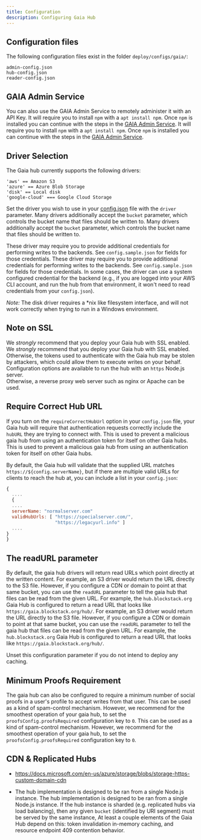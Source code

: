 ```yaml
---
title: Configuration
description: Configuring Gaia Hub
---
```


## Configuration files

The following configuration files exist in the folder `deploy/configs/gaia/`:

```
admin-config.json
hub-config.json
reader-config.json
```

## GAIA Admin Service

You can also use the GAIA Admin Service to remotely administer it with an API Key. It will require you to install `npm` with a `apt install npm`. Once `npm` is installed you can continue with the steps in the [GAIA Admin Service](https://github.com/stacks-network/gaia/blob/master/admin/README.md). It will require you to install `npm` with a `apt install npm`. Once `npm` is installed you can continue with the steps in the [GAIA Admin Service](https://github.com/stacks-network/gaia/blob/master/admin/README.md).

## Driver Selection

The Gaia hub currently supports the following drivers:

```
'aws' == Amazon S3
'azure' == Azure Blob Storage
'disk' == Local disk
'google-cloud' === Google Cloud Storage
```

Set the driver you wish to use in your [config.json](https://github.com/stacks-network/gaia/blob/master/hub/config.sample.json) file with the `driver` parameter. Many drivers additionally accept the `bucket` parameter, which controls the bucket name that files should be written to. Many drivers additionally accept the `bucket` parameter, which controls the bucket name that files should be written to.

These driver may require you to provide additional credentials for performing writes to the backends. See `config.sample.json` for fields for those credentials. These driver may require you to provide additional credentials for performing writes to the backends. See `config.sample.json` for fields for those credentials. In some cases, the driver can use a system configured credential for the backend (e.g., if you are logged into your AWS CLI account, and run the hub from that environment, it won't need to read credentials from your `config.json`).

_Note:_ The disk driver requires a \*nix like filesystem interface, and will not work correctly when trying to run in a Windows environment.

## Note on SSL

We _strongly_ recommend that you deploy your Gaia hub with SSL enabled. We _strongly_ recommend that you deploy your Gaia hub with SSL enabled. Otherwise, the tokens used to authenticate with the Gaia hub may be stolen by attackers, which could allow them to execute writes on your behalf.  
Configuration options are available to run the hub with an `https` Node.js server.  
Otherwise, a reverse proxy web server such as nginx or Apache can be used.

## Require Correct Hub URL

If you turn on the `requireCorrectHubUrl` option in your `config.json` file, your Gaia hub will require that authentication requests correctly include the `hubURL` they are trying to connect with. This is used to prevent a malicious gaia hub from using an authentication token for itself on other Gaia hubs. This is used to prevent a malicious gaia hub from using an authentication token for itself on other Gaia hubs.

By default, the Gaia hub will validate that the supplied URL matches `https://${config.serverName}`, but if there are multiple valid URLs for clients to reach the hub at, you can include a list in your `config.json`:

```javascript
{
  ....
  {
  ....
  serverName: "normalserver.com"
  validHubUrls: [ "https://specialserver.com/",
                  "https://legacyurl.info" ]
  ....
}
}
```

## The readURL parameter

By default, the gaia hub drivers will return read URLs which point directly at the written content. For example, an S3 driver would return the URL directly to the S3 file. However, if you configure a CDN or domain to point at that same bucket, you can use the `readURL` parameter to tell the gaia hub that files can be read from the given URL. For example, the `hub.blockstack.org` Gaia Hub is configured to return a read URL that looks like `https://gaia.blockstack.org/hub/`. For example, an S3 driver would return the URL directly to the S3 file. However, if you configure a CDN or domain to point at that same bucket, you can use the `readURL` parameter to tell the gaia hub that files can be read from the given URL. For example, the `hub.blockstack.org` Gaia Hub is configured to return a read URL that looks like `https://gaia.blockstack.org/hub/`.

Unset this configuration parameter if you do not intend to deploy any caching.

## Minimum Proofs Requirement

The gaia hub can also be configured to require a minimum number of social proofs in a user's profile to accept writes from that user. This can be used as a kind of spam-control mechanism. However, we recommend for the smoothest operation of your gaia hub, to set the `proofsConfig.proofsRequired` configuration key to `0`. This can be used as a kind of spam-control mechanism. However, we recommend for the smoothest operation of your gaia hub, to set the `proofsConfig.proofsRequired` configuration key to `0`.

## CDN & Replicated Hubs

- https://docs.microsoft.com/en-us/azure/storage/blobs/storage-https-custom-domain-cdn

- The hub implementation is designed to be ran from a single Node.js instance. The hub implementation is designed to be ran from a single Node.js instance. If the hub instance is sharded (e.g. replicated hubs via load balancing), then any given `bucket` (identified by URI segment) must be served by the same instance, At least a couple elements of the Gaia Hub depend on this: token invalidation in-memory caching, and resource endpoint 409 contention behavior.
